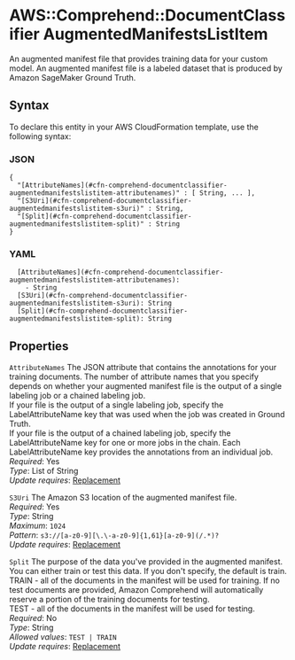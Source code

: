 # AWS::Comprehend::DocumentClassifier AugmentedManifestsListItem<a name="aws-properties-comprehend-documentclassifier-augmentedmanifestslistitem"></a>

An augmented manifest file that provides training data for your custom model\. An augmented manifest file is a labeled dataset that is produced by Amazon SageMaker Ground Truth\.

## Syntax<a name="aws-properties-comprehend-documentclassifier-augmentedmanifestslistitem-syntax"></a>

To declare this entity in your AWS CloudFormation template, use the following syntax:

### JSON<a name="aws-properties-comprehend-documentclassifier-augmentedmanifestslistitem-syntax.json"></a>

```
{
  "[AttributeNames](#cfn-comprehend-documentclassifier-augmentedmanifestslistitem-attributenames)" : [ String, ... ],
  "[S3Uri](#cfn-comprehend-documentclassifier-augmentedmanifestslistitem-s3uri)" : String,
  "[Split](#cfn-comprehend-documentclassifier-augmentedmanifestslistitem-split)" : String
}
```

### YAML<a name="aws-properties-comprehend-documentclassifier-augmentedmanifestslistitem-syntax.yaml"></a>

```
  [AttributeNames](#cfn-comprehend-documentclassifier-augmentedmanifestslistitem-attributenames): 
    - String
  [S3Uri](#cfn-comprehend-documentclassifier-augmentedmanifestslistitem-s3uri): String
  [Split](#cfn-comprehend-documentclassifier-augmentedmanifestslistitem-split): String
```

## Properties<a name="aws-properties-comprehend-documentclassifier-augmentedmanifestslistitem-properties"></a>

`AttributeNames`  <a name="cfn-comprehend-documentclassifier-augmentedmanifestslistitem-attributenames"></a>
The JSON attribute that contains the annotations for your training documents\. The number of attribute names that you specify depends on whether your augmented manifest file is the output of a single labeling job or a chained labeling job\.  
If your file is the output of a single labeling job, specify the LabelAttributeName key that was used when the job was created in Ground Truth\.  
If your file is the output of a chained labeling job, specify the LabelAttributeName key for one or more jobs in the chain\. Each LabelAttributeName key provides the annotations from an individual job\.  
*Required*: Yes  
*Type*: List of String  
*Update requires*: [Replacement](https://docs.aws.amazon.com/AWSCloudFormation/latest/UserGuide/using-cfn-updating-stacks-update-behaviors.html#update-replacement)

`S3Uri`  <a name="cfn-comprehend-documentclassifier-augmentedmanifestslistitem-s3uri"></a>
The Amazon S3 location of the augmented manifest file\.  
*Required*: Yes  
*Type*: String  
*Maximum*: `1024`  
*Pattern*: `s3://[a-z0-9][\.\-a-z0-9]{1,61}[a-z0-9](/.*)?`  
*Update requires*: [Replacement](https://docs.aws.amazon.com/AWSCloudFormation/latest/UserGuide/using-cfn-updating-stacks-update-behaviors.html#update-replacement)

`Split`  <a name="cfn-comprehend-documentclassifier-augmentedmanifestslistitem-split"></a>
The purpose of the data you've provided in the augmented manifest\. You can either train or test this data\. If you don't specify, the default is train\.  
TRAIN \- all of the documents in the manifest will be used for training\. If no test documents are provided, Amazon Comprehend will automatically reserve a portion of the training documents for testing\.  
 TEST \- all of the documents in the manifest will be used for testing\.  
*Required*: No  
*Type*: String  
*Allowed values*: `TEST | TRAIN`  
*Update requires*: [Replacement](https://docs.aws.amazon.com/AWSCloudFormation/latest/UserGuide/using-cfn-updating-stacks-update-behaviors.html#update-replacement)